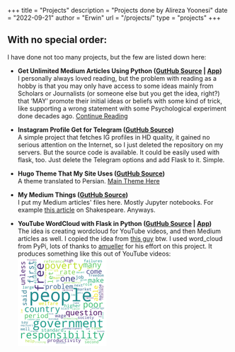 +++
title = "Projects"
description = "Projects done by Alireza Yoonesi"
date = "2022-09-21"
author = "Erwin"
url = "/projects/"
type = "projects"
+++

## With no special order:
I have done not too many projects, but the few are listed down here:
- **Get Unlimited Medium Articles Using Python ([GutHub Source](https://github.com/AYoonesi/flask-free-medium) | [App](https://freemedium.info/app/))** <br/>
    I personally always loved reading, but the problem with reading as a hobby is that you may only have access to some ideas mainly from Scholars or Journalists (or someone else but you get the idea, right?) that ‘MAY’ promote their initial ideas or beliefs with some kind of trick, like supporting a wrong statement with some Psychological experiment done decades ago. [Continue Reading](/post/unlimited-medium-in-python/)

- **Instagram Profile Get for Telegram ([GutHub Source](https://github.com/AYoonesi/instagram-profile-get))** <br/>
    A simple project that fetches IG profiles in HD quality, it gained no serious attention on the Internet, so I just deleted the repository on my servers. But the source code is available. It could be easily used with flask, too. Just delete the Telegram options and add Flask to it. Simple.

- **Hugo Theme That My Site Uses ([GutHub Source](https://github.com/AYoonesi/persian-hugo-theme))** <br/>
    A theme translated to Persian. [Main Theme Here](https://github.com/elkan1788/hugo-theme-next)

- **My Medium Things ([GutHub Source](https://github.com/AYoonesi/medium))** <br/>
    I put my Medium articles' files here. Mostly Jupyter notebooks. For example [this article](/post/shakespeare/) on Shakespeare. Anyways. <br/>

- **YouTube WordCloud with Flask in Python ([GutHub Source](https://github.com/AYoonesi/yt-cloud) | [App](https://yt-cloud.herokuapp.com/))** <br/>
    The idea is creating wordcloud for YouTube videos, and then Medium articles as well. I copied the idea from [this guy](https://www.param.me/videocloud/) btw. I used word_cloud from PyPi, lots of thanks to [amueller](https://github.com/amueller/word_cloud) for his effort on this project. It produces something like this out of YouTube videos:
    <img src="https://raw.githubusercontent.com/AYoonesi/yt-cloud/main/img/poverty.png" style="max-height: 200px;"/>